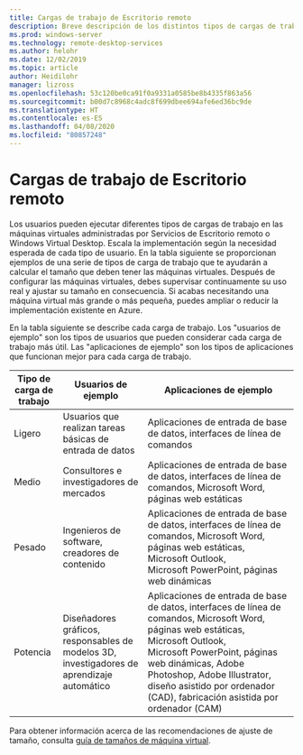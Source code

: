 ```yaml
---
title: Cargas de trabajo de Escritorio remoto
description: Breve descripción de los distintos tipos de cargas de trabajo de las máquinas virtuales que administra Escritorio remoto.
ms.prod: windows-server
ms.technology: remote-desktop-services
ms.author: helohr
ms.date: 12/02/2019
ms.topic: article
author: Heidilohr
manager: lizross
ms.openlocfilehash: 53c120be0ca91f0a9331a0585be8b4335f863a56
ms.sourcegitcommit: b00d7c8968c4adc8f699dbee694afe6ed36bc9de
ms.translationtype: HT
ms.contentlocale: es-ES
ms.lasthandoff: 04/08/2020
ms.locfileid: "80857248"
---
```

# <a name="remote-desktop-workloads"></a>Cargas de trabajo de Escritorio remoto

Los usuarios pueden ejecutar diferentes tipos de cargas de trabajo en las máquinas virtuales administradas por Servicios de Escritorio remoto o Windows Virtual Desktop. Escala la implementación según la necesidad esperada de cada tipo de usuario. En la tabla siguiente se proporcionan ejemplos de una serie de tipos de carga de trabajo que te ayudarán a calcular el tamaño que deben tener las máquinas virtuales. Después de configurar las máquinas virtuales, debes supervisar continuamente su uso real y ajustar su tamaño en consecuencia. Si acabas necesitando una máquina virtual más grande o más pequeña, puedes ampliar o reducir la implementación existente en Azure.

En la tabla siguiente se describe cada carga de trabajo. Los "usuarios de ejemplo" son los tipos de usuarios que pueden considerar cada carga de trabajo más útil. Las "aplicaciones de ejemplo" son los tipos de aplicaciones que funcionan mejor para cada carga de trabajo.

| Tipo de carga de trabajo | Usuarios de ejemplo | Aplicaciones de ejemplo |
| --- | --- | --- |
| Ligero | Usuarios que realizan tareas básicas de entrada de datos | Aplicaciones de entrada de base de datos, interfaces de línea de comandos |
| Medio | Consultores e investigadores de mercados | Aplicaciones de entrada de base de datos, interfaces de línea de comandos, Microsoft Word, páginas web estáticas |
| Pesado | Ingenieros de software, creadores de contenido | Aplicaciones de entrada de base de datos, interfaces de línea de comandos, Microsoft Word, páginas web estáticas, Microsoft Outlook, Microsoft PowerPoint, páginas web dinámicas |
| Potencia | Diseñadores gráficos, responsables de modelos 3D, investigadores de aprendizaje automático | Aplicaciones de entrada de base de datos, interfaces de línea de comandos, Microsoft Word, páginas web estáticas, Microsoft Outlook, Microsoft PowerPoint, páginas web dinámicas, Adobe Photoshop, Adobe Illustrator, diseño asistido por ordenador (CAD), fabricación asistida por ordenador (CAM) |

Para obtener información acerca de las recomendaciones de ajuste de tamaño, consulta [guía de tamaños de máquina virtual](virtual-machine-recs.md).
